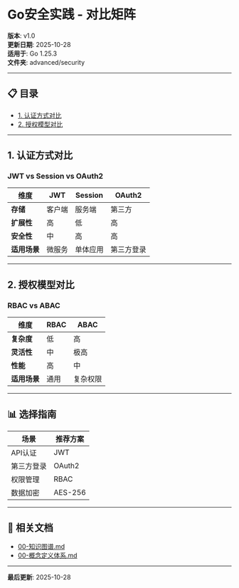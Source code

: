 # Go安全实践 - 对比矩阵

**版本**: v1.0  
**更新日期**: 2025-10-28  
**适用于**: Go 1.25.3  
**文件夹**: advanced/security

---

## 📋 目录

- [1. 认证方式对比](#1-认证方式对比)
- [2. 授权模型对比](#2-授权模型对比)

---

## 1. 认证方式对比

### JWT vs Session vs OAuth2

| 维度 | JWT | Session | OAuth2 |
|------|-----|---------|--------|
| **存储** | 客户端 | 服务端 | 第三方 |
| **扩展性** | 高 | 低 | 高 |
| **安全性** | 中 | 高 | 高 |
| **适用场景** | 微服务 | 单体应用 | 第三方登录 |

---

## 2. 授权模型对比

### RBAC vs ABAC

| 维度 | RBAC | ABAC |
|------|------|------|
| **复杂度** | 低 | 高 |
| **灵活性** | 中 | 极高 |
| **性能** | 高 | 中 |
| **适用场景** | 通用 | 复杂权限 |

---

## 📊 选择指南

| 场景 | 推荐方案 |
|------|---------|
| API认证 | JWT |
| 第三方登录 | OAuth2 |
| 权限管理 | RBAC |
| 数据加密 | AES-256 |

---

## 🔗 相关文档

- [00-知识图谱.md](./00-知识图谱.md)
- [00-概念定义体系.md](./00-概念定义体系.md)

---

**最后更新**: 2025-10-28

